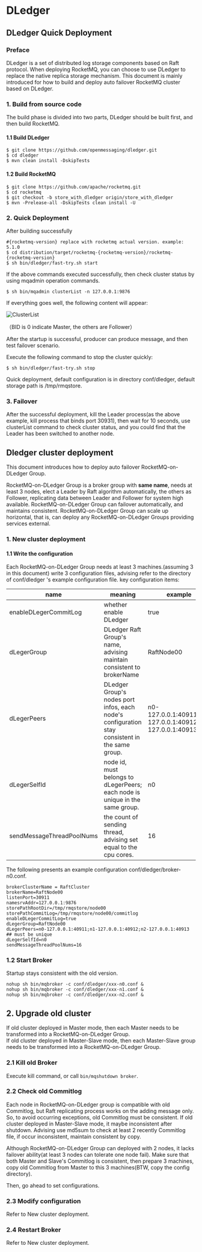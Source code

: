 # DLedger

## DLedger Quick Deployment

### Preface
DLedger is a set of distributed log storage components based on Raft protocol. When deploying RocketMQ, you can choose to use DLedger to replace the native replica storage mechanism. This document is mainly introduced for how to build and deploy auto failover RocketMQ cluster based on DLedger.

### 1. Build from source code
The build phase is divided into two parts, DLedger should be built first, and then build RocketMQ.

#### 1.1 Build DLedger

```shell
$ git clone https://github.com/openmessaging/dledger.git
$ cd dledger
$ mvn clean install -DskipTests
```

#### 1.2 Build RocketMQ

```shell
$ git clone https://github.com/apache/rocketmq.git
$ cd rocketmq
$ git checkout -b store_with_dledger origin/store_with_dledger
$ mvn -Prelease-all -DskipTests clean install -U
```

### 2. Quick Deployment

After building successfully

```shell
#{rocketmq-version} replace with rocketmq actual version. example: 5.1.0
$ cd distribution/target/rocketmq-{rocketmq-version}/rocketmq-{rocketmq-version}
$ sh bin/dledger/fast-try.sh start
```

If the above commands executed successfully, then check cluster status by using mqadmin operation commands.

```shell
$ sh bin/mqadmin clusterList -n 127.0.0.1:9876
```

If everything goes well, the following content will appear:

![ClusterList](https://img.alicdn.com/5476e8b07b923/TB11Z.ZyCzqK1RjSZFLXXcn2XXa)

（BID is 0 indicate Master, the others are Follower）

After the startup is successful, producer can produce message, and then test failover scenario.

Execute the following command to stop the cluster quickly:

```shell
$ sh bin/dledger/fast-try.sh stop
```

Quick deployment, default configuration is in directory conf/dledger, default storage path is /tmp/rmqstore.


### 3. Failover

After the successful deployment, kill the Leader process(as the above example, kill process that binds port 30931), then wait for 10 seconds, use clusterList command to check cluster status, and you could find that the Leader has been switched to another node.

## Dledger cluster deployment

This document introduces how to deploy auto failover RocketMQ-on-DLedger Group.

RocketMQ-on-DLedger Group is a broker group with **same name**, needs at least 3 nodes, elect a Leader by Raft algorithm automatically, the others as Follower, replicating data between Leader and Follower for system high available. 
RocketMQ-on-DLedger Group can failover automatically, and maintains consistent. 
RocketMQ-on-DLedger Group can scale up horizontal, that is, can deploy any RocketMQ-on-DLedger Groups providing services external.  

### 1. New cluster deployment

#### 1.1 Write the configuration
Each RocketMQ-on-DLedger Group needs at least 3 machines.(assuming 3 in this document) 
write 3 configuration files, advising refer to the directory of conf/dledger 's example configuration file. 
key configuration items:  

| name                      | meaning                                                      | example                                                  |
| ------------------------- | ------------------------------------------------------------ | -------------------------------------------------------- |
| enableDLegerCommitLog     | whether enable DLedger                                       | true                                                     |
| dLegerGroup               | DLedger Raft Group's name, advising maintain consistent to brokerName | RaftNode00                                               |
| dLegerPeers               | DLedger Group's nodes port infos, each node's configuration stay consistent in the same group. | n0-127.0.0.1:40911;n1-127.0.0.1:40912;n2-127.0.0.1:40913 |
| dLegerSelfId              | node id, must belongs to dLegerPeers; each node is unique in the same group. | n0                                                       |
| sendMessageThreadPoolNums | the count of sending thread, advising set equal to the cpu cores. | 16                                                       |

The following presents an example configuration conf/dledger/broker-n0.conf.  

```
brokerClusterName = RaftCluster
brokerName=RaftNode00
listenPort=30911
namesrvAddr=127.0.0.1:9876
storePathRootDir=/tmp/rmqstore/node00
storePathCommitLog=/tmp/rmqstore/node00/commitlog
enableDLegerCommitLog=true
dLegerGroup=RaftNode00
dLegerPeers=n0-127.0.0.1:40911;n1-127.0.0.1:40912;n2-127.0.0.1:40913
## must be unique
dLegerSelfId=n0
sendMessageThreadPoolNums=16
```

### 1.2 Start Broker

Startup stays consistent with the old version.

`nohup sh bin/mqbroker -c conf/dledger/xxx-n0.conf & `  
`nohup sh bin/mqbroker -c conf/dledger/xxx-n1.conf & `  
`nohup sh bin/mqbroker -c conf/dledger/xxx-n2.conf & `  


## 2. Upgrade old cluster

If old cluster deployed in Master mode, then each Master needs to be transformed into a RocketMQ-on-DLedger Group.  
If old cluster deployed in Master-Slave mode, then each Master-Slave group needs to be transformed into a RocketMQ-on-DLedger Group.

### 2.1 Kill old Broker

Execute kill command, or call `bin/mqshutdown broker`.

### 2.2 Check old Commitlog

Each node in RocketMQ-on-DLedger group is compatible with old Commitlog, but Raft replicating process works on the adding message only. So, to avoid occurring exceptions, old Commitlog must be consistent.
If old cluster deployed in Master-Slave mode, it maybe inconsistent after shutdown. Advising use md5sum to check at least 2 recently Commitlog file, if occur inconsistent, maintain consistent by copy.

Although RocketMQ-on-DLedger Group can deployed with 2 nodes, it lacks failover ability(at least 3 nodes can tolerate one node fail).
Make sure that both Master and Slave's Commitlog is consistent, then prepare 3 machines, copy old Commitlog from Master to this 3 machines(BTW, copy the config directory).

Then, go ahead to set configurations.

### 2.3 Modify configuration

Refer to New cluster deployment.

### 2.4 Restart Broker 

Refer to New cluster deployment.